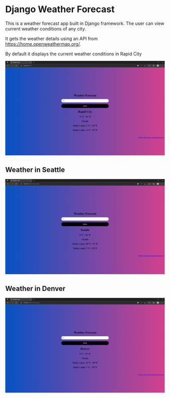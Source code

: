 # Django Weather Forecast


This is a weather forecast app built in Django framework. The user can view current weather conditions of any city.


It gets the weather details using an API from https://home.openweathermap.org/.

By default it displays the current weather conditions in Rapid City


![Rapid City](SampleOutput/Screenshot_1.png)





## Weather in Seattle
![Seattle](SampleOutput/Screenshot_2.png)







## Weather in Denver
![Denver](SampleOutput/Screenshot_3.png)




